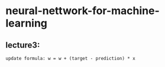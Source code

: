 # neural-nettwork-for-machine-learning
## lecture3:

    update formula: w = w + (target - prediction) * x
